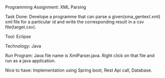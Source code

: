 Programming Assignment: XML Parsing

Task Done: Develope a programme that can parse a given(sma_gentext.xml) xml file for a particular id and write the corresponding result in a csv file(target.csv).

Tool: Eclipse

Technology: Java

Run Program: Java file name is XmlParser.java. Right click on that file and run as a java application.

Nice to have: Implementation using Spring boot, Rest Api call, Database.
